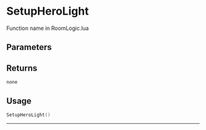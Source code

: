 # SetupHeroLight

Function name in RoomLogic.lua

## Parameters

## Returns

`none`

## Usage

```lua
SetupHeroLight()
```

---

